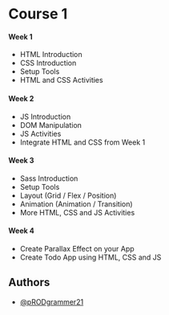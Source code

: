 # Course 1

#### Week 1
- HTML Introduction
- CSS Introduction
- Setup Tools
- HTML and CSS Activities

#### Week 2
- JS Introduction
- DOM Manipulation
- JS Activities
- Integrate HTML and CSS from Week 1

#### Week 3
- Sass Introduction
- Setup Tools
- Layout (Grid / Flex / Position)
- Animation (Animation / Transition)
- More HTML, CSS and JS Activities

#### Week 4
- Create Parallax Effect on your App
- Create Todo App using HTML, CSS and JS


## Authors

- [@pRODgrammer21](https://www.github.com/pRODgrammer21)
